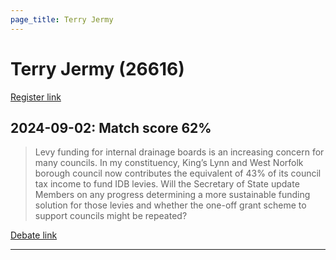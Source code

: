 ```yaml
---
page_title: Terry Jermy
---
```


# Terry Jermy  (26616)

[Register link](https://www.theyworkforyou.com/mp/26616/register)



## 2024-09-02: Match score 62%

>Levy funding for internal drainage boards is an increasing concern for many councils. In my constituency, King’s Lynn and West Norfolk borough council now contributes the equivalent of 43% of its council tax income to fund IDB levies. Will the Secretary of State update Members on any progress determining a more sustainable funding solution for those levies and whether the one-off grant scheme to support councils might be repeated?

[Debate link](https://www.theyworkforyou.com/debates/?id=2024-09-02a.17.5) 

---

